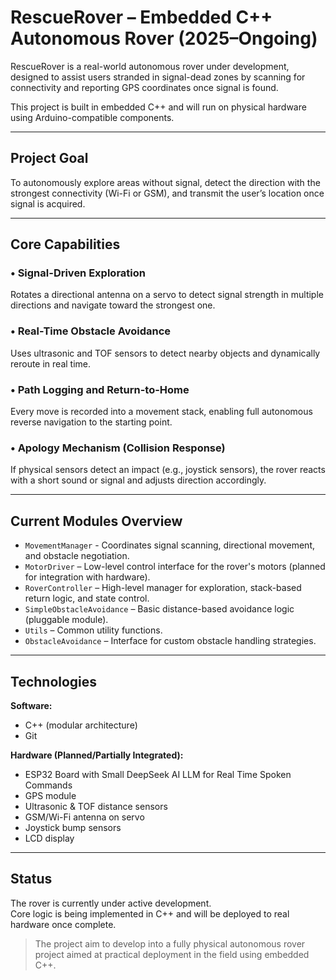 # RescueRover – Embedded C++ Autonomous Rover (2025–Ongoing)

RescueRover is a real-world autonomous rover under development, designed to assist users stranded in signal-dead zones by scanning for connectivity and reporting GPS coordinates once signal is found.

This project is built in embedded C++ and will run on physical hardware using Arduino-compatible components.

---

## Project Goal

To autonomously explore areas without signal, detect the direction with the strongest connectivity (Wi-Fi or GSM), and transmit the user’s location once signal is acquired.

---

## Core Capabilities

### • Signal-Driven Exploration  
Rotates a directional antenna on a servo to detect signal strength in multiple directions and navigate toward the strongest one.

### • Real-Time Obstacle Avoidance  
Uses ultrasonic and TOF sensors to detect nearby objects and dynamically reroute in real time.

### • Path Logging and Return-to-Home  
Every move is recorded into a movement stack, enabling full autonomous reverse navigation to the starting point.

### • Apology Mechanism (Collision Response)  
If physical sensors detect an impact (e.g., joystick sensors), the rover reacts with a short sound or signal and adjusts direction accordingly.

---

## Current Modules Overview

- `MovementManager` - Coordinates signal scanning, directional movement, and obstacle negotiation.
- `MotorDriver` – Low-level control interface for the rover's motors (planned for integration with hardware).
- `RoverController` – High-level manager for exploration, stack-based return logic, and state control.
- `SimpleObstacleAvoidance` – Basic distance-based avoidance logic (pluggable module).
- `Utils` – Common utility functions.
- `ObstacleAvoidance` – Interface for custom obstacle handling strategies.

---

## Technologies

**Software:**  
- C++ (modular architecture)
- Git

**Hardware (Planned/Partially Integrated):**  
- ESP32 Board with Small DeepSeek AI LLM for Real Time Spoken Commands  
- GPS module  
- Ultrasonic & TOF distance sensors  
- GSM/Wi-Fi antenna on servo  
- Joystick bump sensors  
- LCD display

---

## Status

The rover is currently under active development.  
Core logic is being implemented in C++ and will be deployed to real hardware once complete.

> The project aim to develop into a fully physical autonomous rover project aimed at practical deployment in the field using embedded C++.
